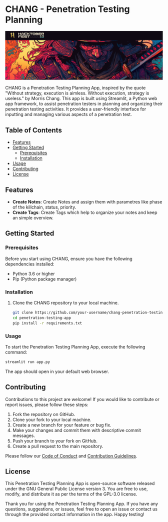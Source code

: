 # CHANG - Penetration Testing Planning

![CHANG Logo](logo.png)

CHANG is a Penetration Testing Planning App, inspired by the quote "Without strategy, execution is aimless. Without execution, strategy is useless." by Morris Chang. This app is built using Streamlit, a Python web app framework, to assist penetration testers in planning and organizing their penetration testing activities. It provides a user-friendly interface for inputting and managing various aspects of a penetration test.

## Table of Contents

- [Features](#features)
- [Getting Started](#getting-started)
  - [Prerequisites](#prerequisites)
  - [Installation](#installation)
- [Usage](#usage)
- [Contributing](#contributing)
- [License](#license)

## Features

- **Create Notes**: Create Notes and assign them with parametres like phase of the killchain, status, priority.
- **Create Tags**: Create Tags which help to organize your notes and keep an simple overview.

## Getting Started

### Prerequisites

Before you start using CHANG, ensure you have the following dependencies installed:

- Python 3.6 or higher
- Pip (Python package manager)

### Installation

1. Clone the CHANG repository to your local machine.

   ```bash
   git clone https://github.com/your-username/chang-penetration-testing.git
   cd penetration-testing-app
   pip install -r requirements.txt
   ```

### Usage
To start the Penetration Testing Planning App, execute the following command:
   ```bash
   streamlit run app.py
   ```
The app should open in your default web browser.
## Contributing

Contributions to this project are welcome! If you would like to contribute or report issues, please follow these steps:

1. Fork the repository on GitHub.
2. Clone your fork to your local machine.
3. Create a new branch for your feature or bug fix.
4. Make your changes and commit them with descriptive commit messages.
5. Push your branch to your fork on GitHub.
6. Create a pull request to the main repository.

Please follow our [Code of Conduct](CODE_OF_CONDUCT.md) and [Contribution Guidelines](CONTRIBUTING.md).

## License

This Penetration Testing Planning App is open-source software released under the GNU General Public License version 3. You are free to use, modify, and distribute it as per the terms of the GPL-3.0 license.

Thank you for using the Penetration Testing Planning App. If you have any questions, suggestions, or issues, feel free to open an issue or contact us through the provided contact information in the app. Happy testing!
